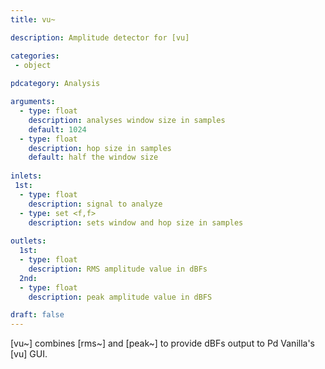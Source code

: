 ```yaml
---
title: vu~

description: Amplitude detector for [vu]

categories:
 - object
 
pdcategory: Analysis

arguments:
  - type: float
    description: analyses window size in samples
    default: 1024
  - type: float
    description: hop size in samples 
    default: half the window size
  
inlets:
 1st:
  - type: float
    description: signal to analyze
  - type: set <f,f>
    description: sets window and hop size in samples
    
outlets:
  1st:
  - type: float
    description: RMS amplitude value in dBFs
  2nd:
  - type: float
    description: peak amplitude value in dBFS

draft: false
---
```


[vu~] combines [rms~] and [peak~] to provide dBFs output to Pd Vanilla's [vu] GUI.